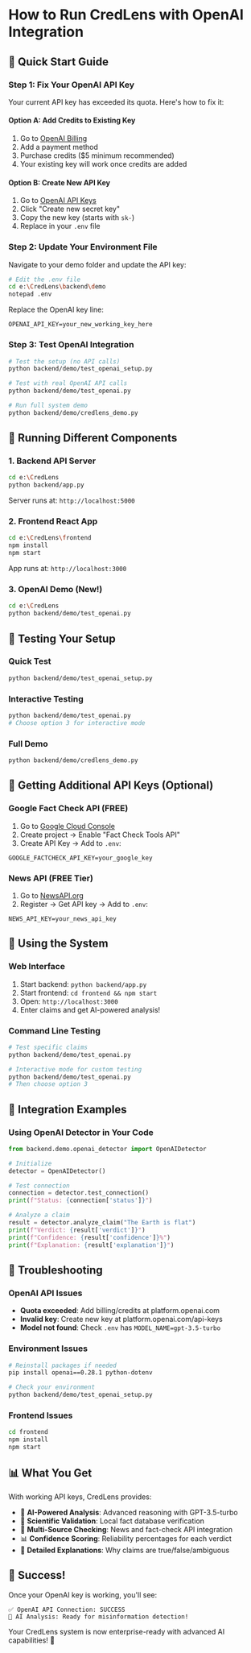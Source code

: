 # How to Run CredLens with OpenAI Integration

## 🚀 Quick Start Guide

### Step 1: Fix Your OpenAI API Key

Your current API key has exceeded its quota. Here's how to fix it:

#### Option A: Add Credits to Existing Key
1. Go to [OpenAI Billing](https://platform.openai.com/account/billing)
2. Add a payment method
3. Purchase credits ($5 minimum recommended)
4. Your existing key will work once credits are added

#### Option B: Create New API Key
1. Go to [OpenAI API Keys](https://platform.openai.com/api-keys)
2. Click "Create new secret key"
3. Copy the new key (starts with `sk-`)
4. Replace in your `.env` file

### Step 2: Update Your Environment File

Navigate to your demo folder and update the API key:

```bash
# Edit the .env file
cd e:\CredLens\backend\demo
notepad .env
```

Replace the OpenAI key line:
```
OPENAI_API_KEY=your_new_working_key_here
```

### Step 3: Test OpenAI Integration

```bash
# Test the setup (no API calls)
python backend/demo/test_openai_setup.py

# Test with real OpenAI API calls
python backend/demo/test_openai.py

# Run full system demo
python backend/demo/credlens_demo.py
```

## 🏃 Running Different Components

### 1. Backend API Server

```bash
cd e:\CredLens
python backend/app.py
```
Server runs at: `http://localhost:5000`

### 2. Frontend React App

```bash
cd e:\CredLens\frontend
npm install
npm start
```
App runs at: `http://localhost:3000`

### 3. OpenAI Demo (New!)

```bash
cd e:\CredLens
python backend/demo/test_openai.py
```

## 🧪 Testing Your Setup

### Quick Test
```bash
python backend/demo/test_openai_setup.py
```

### Interactive Testing
```bash
python backend/demo/test_openai.py
# Choose option 3 for interactive mode
```

### Full Demo
```bash
python backend/demo/credlens_demo.py
```

## 🔑 Getting Additional API Keys (Optional)

### Google Fact Check API (FREE)
1. Go to [Google Cloud Console](https://console.developers.google.com/)
2. Create project → Enable "Fact Check Tools API"
3. Create API Key → Add to `.env`:
```
GOOGLE_FACTCHECK_API_KEY=your_google_key
```

### News API (FREE Tier)
1. Go to [NewsAPI.org](https://newsapi.org/register)
2. Register → Get API key → Add to `.env`:
```
NEWS_API_KEY=your_news_api_key
```

## 📱 Using the System

### Web Interface
1. Start backend: `python backend/app.py`
2. Start frontend: `cd frontend && npm start`
3. Open: `http://localhost:3000`
4. Enter claims and get AI-powered analysis!

### Command Line Testing
```bash
# Test specific claims
python backend/demo/test_openai.py

# Interactive mode for custom testing
python backend/demo/test_openai.py
# Then choose option 3
```

## 🎯 Integration Examples

### Using OpenAI Detector in Your Code

```python
from backend.demo.openai_detector import OpenAIDetector

# Initialize
detector = OpenAIDetector()

# Test connection
connection = detector.test_connection()
print(f"Status: {connection['status']}")

# Analyze a claim
result = detector.analyze_claim("The Earth is flat")
print(f"Verdict: {result['verdict']}")
print(f"Confidence: {result['confidence']}%")
print(f"Explanation: {result['explanation']}")
```

## 🚨 Troubleshooting

### OpenAI API Issues
- **Quota exceeded**: Add billing/credits at platform.openai.com
- **Invalid key**: Create new key at platform.openai.com/api-keys
- **Model not found**: Check `.env` has `MODEL_NAME=gpt-3.5-turbo`

### Environment Issues
```bash
# Reinstall packages if needed
pip install openai==0.28.1 python-dotenv

# Check your environment
python backend/demo/test_openai_setup.py
```

### Frontend Issues
```bash
cd frontend
npm install
npm start
```

## 📊 What You Get

With working API keys, CredLens provides:
- 🤖 **AI-Powered Analysis**: Advanced reasoning with GPT-3.5-turbo
- 🔬 **Scientific Validation**: Local fact database verification
- 📰 **Multi-Source Checking**: News and fact-check API integration
- 📊 **Confidence Scoring**: Reliability percentages for each verdict
- 🎯 **Detailed Explanations**: Why claims are true/false/ambiguous

## 🎉 Success!

Once your OpenAI key is working, you'll see:
```
✅ OpenAI API Connection: SUCCESS
🤖 AI Analysis: Ready for misinformation detection!
```

Your CredLens system is now enterprise-ready with advanced AI capabilities! 🚀